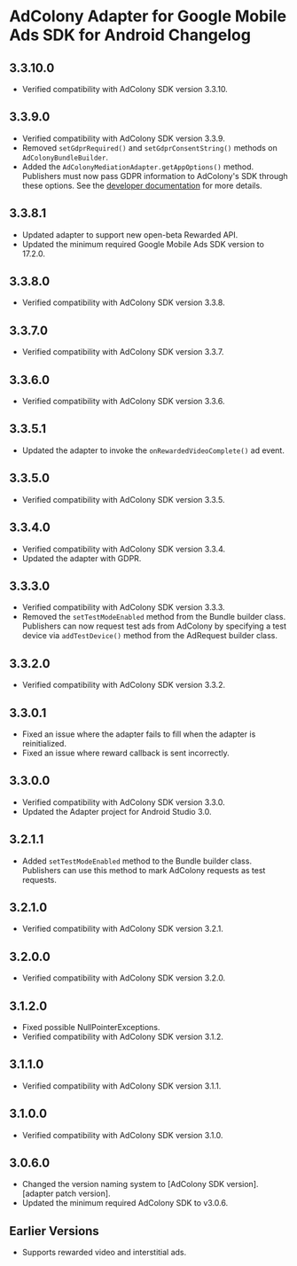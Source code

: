 # AdColony Adapter for Google Mobile Ads SDK for Android Changelog

## 3.3.10.0
- Verified compatibility with AdColony SDK version 3.3.10.

## 3.3.9.0
- Verified compatibility with AdColony SDK version 3.3.9.
- Removed `setGdprRequired()` and `setGdprConsentString()` methods on `AdColonyBundleBuilder`.
- Added the `AdColonyMediationAdapter.getAppOptions()` method. Publishers must now pass GDPR information to AdColony's SDK through these options. See the [developer documentation](https://developers.google.com/admob/android/mediation/adcolony#eu_consent_and_gdpr) for more details.

## 3.3.8.1
- Updated adapter to support new open-beta Rewarded API.
- Updated the minimum required Google Mobile Ads SDK version to 17.2.0.

## 3.3.8.0
- Verified compatibility with AdColony SDK version 3.3.8.

## 3.3.7.0
- Verified compatibility with AdColony SDK version 3.3.7.

## 3.3.6.0
- Verified compatibility with AdColony SDK version 3.3.6.

## 3.3.5.1
- Updated the adapter to invoke the `onRewardedVideoComplete()` ad event.

## 3.3.5.0
- Verified compatibility with AdColony SDK version 3.3.5.

## 3.3.4.0
- Verified compatibility with AdColony SDK version 3.3.4.
- Updated the adapter with GDPR.

## 3.3.3.0
- Verified compatibility with AdColony SDK version 3.3.3.
- Removed the `setTestModeEnabled` method from the Bundle builder class. Publishers can now request test ads from AdColony by specifying a test device via `addTestDevice()` method from the AdRequest builder class.

## 3.3.2.0
- Verified compatibility with AdColony SDK version 3.3.2.

## 3.3.0.1
- Fixed an issue where the adapter fails to fill when the adapter is
  reinitialized.
- Fixed an issue where reward callback is sent incorrectly.

## 3.3.0.0
- Verified compatibility with AdColony SDK version 3.3.0.
- Updated the Adapter project for Android Studio 3.0.

## 3.2.1.1
- Added `setTestModeEnabled` method to the Bundle builder class. Publishers can
  use this method to mark AdColony requests as test requests.

## 3.2.1.0
- Verified compatibility with AdColony SDK version 3.2.1.

## 3.2.0.0
- Verified compatibility with AdColony SDK version 3.2.0.

## 3.1.2.0
- Fixed possible NullPointerExceptions.
- Verified compatibility with AdColony SDK version 3.1.2.

## 3.1.1.0
- Verified compatibility with AdColony SDK version 3.1.1.

## 3.1.0.0
- Verified compatibility with AdColony SDK version 3.1.0.

## 3.0.6.0
- Changed the version naming system to
  [AdColony SDK version].[adapter patch version].
- Updated the minimum required AdColony SDK to v3.0.6.

## Earlier Versions
- Supports rewarded video and interstitial ads.
